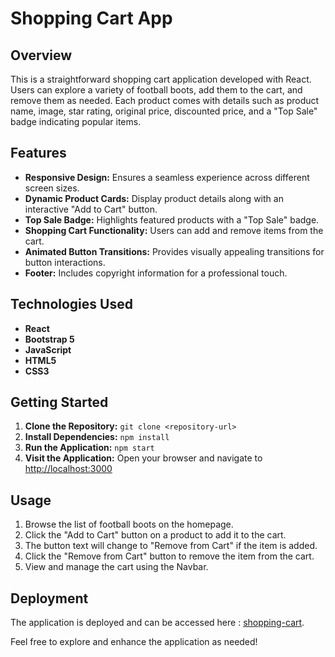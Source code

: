 # Shopping Cart App

## Overview

This is a straightforward shopping cart application developed with React. Users can explore a variety of football boots, add them to the cart, and remove them as needed. Each product comes with details such as product name, image, star rating, original price, discounted price, and a "Top Sale" badge indicating popular items.

## Features

- **Responsive Design:** Ensures a seamless experience across different screen sizes.
- **Dynamic Product Cards:** Display product details along with an interactive "Add to Cart" button.
- **Top Sale Badge:** Highlights featured products with a "Top Sale" badge.
- **Shopping Cart Functionality:** Users can add and remove items from the cart.
- **Animated Button Transitions:** Provides visually appealing transitions for button interactions.
- **Footer:** Includes copyright information for a professional touch.

## Technologies Used

- **React**
- **Bootstrap 5**
- **JavaScript**
- **HTML5**
- **CSS3**

## Getting Started

1. **Clone the Repository:** `git clone <repository-url>`
2. **Install Dependencies:** `npm install`
3. **Run the Application:** `npm start`
4. **Visit the Application:** Open your browser and navigate to [http://localhost:3000](http://localhost:3000)

## Usage

1. Browse the list of football boots on the homepage.
2. Click the "Add to Cart" button on a product to add it to the cart.
3. The button text will change to "Remove from Cart" if the item is added.
4. Click the "Remove from Cart" button to remove the item from the cart.
5. View and manage the cart using the Navbar.
   
## Deployment

The application is deployed and can be accessed here : [shopping-cart](https://netlify-shopping-cart.netlify.app/).
  

Feel free to explore and enhance the application as needed!
